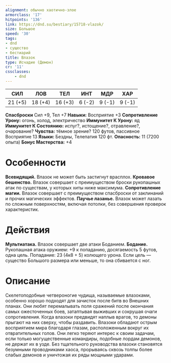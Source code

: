 ```yaml
---
alignment: обычно хаотично-злое
armorclass: '17'
hitpoints: '136'
link: https://dnd.su/bestiary/15718-vlazok/
size: Большое
speed: '30'
tags:
- dnd
- существо
- бестиарий
title: Влазок
type: Исчадие (Демон)
cr: '11'
cssclasses:
    - dnd
---
```



| СИЛ | ЛОВ | ТЕЛ | ИНТ | МДР | ХАР |
|---|---|---|---|---|---|
| 21 (+5) | 18 (+4) | 16 (+3) | 6 (-2) | 9 (-1) | 9 (-1) |
**Спасброски** Сил +9, Тел +7
**Навыки:** Восприятие +3
**Сопротивление Урону:** огонь, холод, электричество
**Иммунитет К Урону:** яд
**Иммунитет К Состоянию:** испуг?, истощение?, отравление?, очарование?
**Чувства:** тёмное зрение? 120 футов, пассивное Восприятие 13
**Языки:** Бездны, Телепатия 120 фт.
**Опасность:** 11 (7200 опыта)
**Бонус Мастерства:** +4


# Особенности
**Всевидящий.** Влазок не может быть застигнут врасплох.
**Кровавое бешенство.** Влазок совершает с преимуществом броски рукопашных атак по существам, у которых хиты ниже максимума.
**Сопротивление магии.** Влазок совершает с преимуществом спасброски от заклинаний и прочих магических эффектов.
**Паучье лазанье.** Влазок может лазать по сложным поверхностям, включая потолки, без совершения проверок характеристик.


# Действия
**Мультиатака.** Влазок совершает две атаки Боданием.
**Бодание.** Рукопашная атака оружием: +9 к попаданию, досягаемость 5 футов, одна цель. Попадание: 23 (4к8 + 5) колющего урона. Если цель — существо Большого размера или меньше, то она сбивается с ног.


# Описание
Скелетоподобные четвероногие чудища, называемые влазоками, особенно хорошо подходят для зачисток после битв во Внешних планах. Они любят перемалывать поля сражений после окончания самых ожесточенных боев, затаптывая выживших и сокрушая очаги сопротивления. Когда влазоки предвидят наплыв врагов, то демоны прыгают на них сверху, чтобы раздавить. Влазоки обладают острым восприятием мира благодаря глазам, расположенным вокруг их отвратительных голов. Они легко теряют интерес к своим задачам, если только могущественные командиры, подобные лордам демонов, не держат их в узде. Без тщательного руководства влазоки становятся безумными проводниками хаоса, прорываясь сквозь толпы более слабых демонов и уничтожая их ряды мощными ударами.